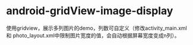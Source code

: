 android-gridView-image-display
==============================

使用gridview，展示多列图片的demo，列数可自定义（修改activity_main.xml 和 photo_layout.xml中限制图片宽度的值，会自动根据屏幕宽度变成n列）。
